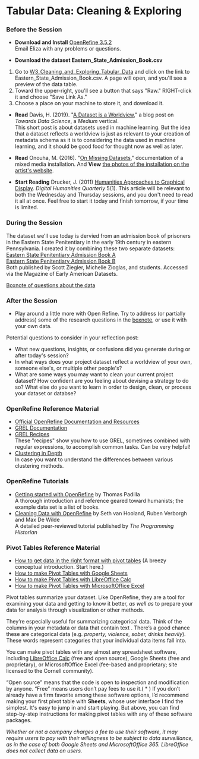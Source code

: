 # Tabular Data: Cleaning & Exploring  
  
### Before the Session

* **Download and Install** [OpenRefine 3.5.2](https://openrefine.org/download.html)  
Email Eliza with any problems or questions.

* **Download the dataset Eastern_State_Admission_Book.csv**  
1. Go to [W3_Cleaning_and_Exploring_Tabular_Data](https://github.com/cornell-colab/SGFDH-2021/tree/main/W3_Cleaning_and_Exploring_Tabular_Data) and click on the link to Eastern_State_Admission_Book.csv. A page will open, and you'll see a preview of the data table.  
2. Toward the upper-right, you'll see a button that says "Raw." RIGHT-click it and choose "Save Link As."  
3. Choose a place on your machine to store it, and download it. 

* **Read** Davis, H. (2019). "[A Dataset is a Worldview](https://towardsdatascience.com/a-dataset-is-a-worldview-5328216dd44d)," a blog post on *Towards Data Science*, a *Medium* vertical.  
This short post is about datasets used in machine learning. But the idea that a dataset reflects a worldview is just as relevant to your creation of metadata schema as it is to considering the data used in machine learning, and it should be good food for thought now as well as later.

* **Read** Onouha, M. (2016). "[On Missing Datasets](https://github.com/MimiOnuoha/missing-datasets)," documentation of a mixed media installation. And **View** [the photos of the installation on the artist's website](https://mimionuoha.com/the-library-of-missing-datasets).

* **Start Reading** Drucker, J. (2011) [Humanities Approaches to Graphical Display](http://www.digitalhumanities.org//dhq/vol/5/1/000091/000091.html). *Digital Humanities Quarterly* 5(1).
This article will be relevant to both the Wednesday and Thursday sessions, and you don't need to read it all at once. Feel free to start it today and finish tomorrow, if your time is limited. 


### During the Session  

The dataset we'll use today is dervied from an admission book of prisoners in the Eastern State Penitentiary in the early 19th century in eastern Pennsylvania. I created it by combining these two separate datasets:    
[Eastern State Penitentiary Admission Book A](https://repository.upenn.edu/mead/22/)  
[Eastern State Penitentiary Admission Book B](https://repository.upenn.edu/mead/21/)  
Both published by Scott Ziegler, Michelle Zioglas, and students. Accessed via the Magazine of Early American Datasets.

[Boxnote of questions about the data](https://cornell.app.box.com/notes/819798134709)

### After the Session  
* Play around a little more with Open Refine. Try to address (or partially address) some of the research questions in the [boxnote](https://cornell.app.box.com/notes/819798134709), or use it with your own data. 

Potential questions to consider in your reflection post:  
* What new questions, insights, or confusions did you generate during or after today's session?
* In what ways does your project dataset reflect a worldview of your own, someone else's, or multiple other people's?
* What are some ways you may want to clean your current project dataset? How confident are you feeling about devising a strategy to do so? What else do you want to learn in order to design, clean, or process your dataset or databse?  

### OpenRefine Reference Material  
* [Official OpenRefine Documentation and Resources](https://openrefine.org/documentation.html)  
* [GREL Documentation](https://openrefine.org/documentation.html)  
* [GREL Recipes](https://github.com/OpenRefine/OpenRefine/wiki/Recipes)  
These "recipes" show you how to use GREL, sometimes combined with regular expressions, to accomplish common tasks. Can be very helpful!  
* [Clustering in Depth](https://github.com/OpenRefine/OpenRefine/wiki/Clustering-In-Depth)  
In case you want to understand the differences between various clustering methods.  
  
### OpenRefine Tutorials  
* [Getting started with OpenRefine](http://thomaspadilla.org/dataprep/) by Thomas Padilla  
A thorough introduction and reference geared toward humanists; the example data set is a list of books.  
* [Cleaning Data with OpenRefine](https://programminghistorian.org/en/lessons/cleaning-data-with-openrefine) by Seth van Hooland, Ruben Verborgh and Max De Wilde  
A detailed peer-reviewed tutorial published by *The Programming Historian*  
  
### Pivot Tables Reference Material
* [How to get data in the right format with pivot tables](https://blog.datawrapper.de/pivottables/) (A breezy conceptual introduction. Start here.)  
* [How to make Pivot Tables with Google Sheets](https://www.benlcollins.com/spreadsheets/pivot-tables-google-sheets/)   
* [How to make Pivot Tables with LibreOffice Calc](https://elearn.ellak.gr/mod/page/view.php?id=3015)  
* [How to make Pivot Tables with MicrosoftOffice Excel](https://support.microsoft.com/en-us/office/create-a-pivottable-to-analyze-worksheet-data-a9a84538-bfe9-40a9-a8e9-f99134456576?ui=en-us&rs=en-us&ad=us)  
  
Pivot tables summarize your dataset. Like OpenRefine, they are a tool for examining your data and getting to know it better, *as well as* to prepare your data for analysis through visualization or other methods. 

They’re especially useful for summarizing categorical data. Think of the columns in your metadata or data that contain text . There’s a good chance these are categorical data (e.g. *property, violence, sober, drinks heavily*). These words represent categories that your individual data items fall into.   

You can make pivot tables with any almost any spreadsheet software, including [LibreOffice Calc](https://www.libreoffice.org/) (free and open source), Google Sheets (free and proprietary), or MicrosoftOffice Excel (fee-based and proprietary; site licensed to the Cornell community).  

“Open source” means that the code is open to inspection and modification by anyone. “Free” means users don’t pay fees to use it.( * ) If you don’t already have a firm favorite among these software options, I’d recommend making your first pivot table with **Sheets**, whose user interface I find the simplest. It's easy to jump in and start playing. But above, you can find step-by-step instructions for making pivot tables with any of these software packages. 

*Whether or not a company charges a fee to use their software, it may require users to pay with their willingness to be subject to data surveillance, as in the case of both Google Sheets and MicrosoftOffice 365. LibreOffice does not collect data on users.*


